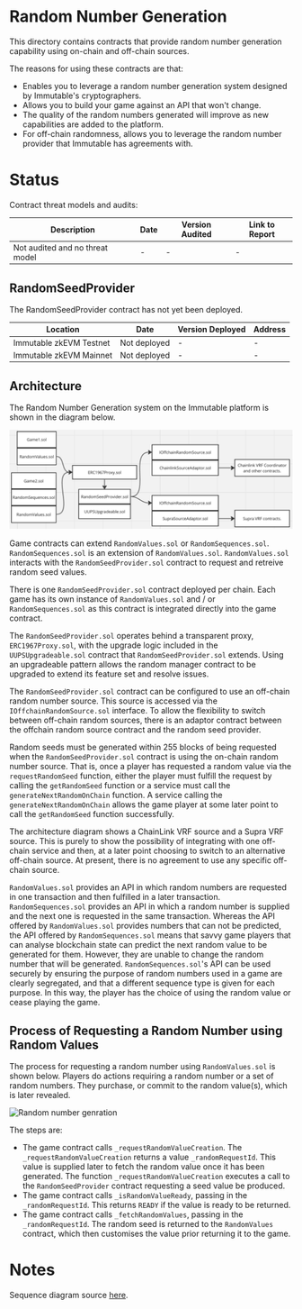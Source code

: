 # Random Number Generation

This directory contains contracts that provide random number generation capability using on-chain and off-chain sources. 

The reasons for using these contracts are that:

* Enables you to leverage a random number generation system designed by Immutable's cryptographers.
* Allows you to build your game against an API that won't change.
* The quality of the random numbers generated will improve as new capabilities are added to the platform. 
* For off-chain randomness, allows you to leverage the random number provider that Immutable has agreements with.

# Status

Contract threat models and audits:

| Description               | Date             |Version Audited  | Link to Report |
|---------------------------|------------------|-----------------|----------------|
| Not audited and no threat model              | -                | -               | -              |

## RandomSeedProvider

The RandomSeedProvider contract has not yet been deployed.

| Location                  | Date             | Version Deployed | Address |
|---------------------------|------------------|------------------|---------|
| Immutable zkEVM Testnet   | Not deployed     | -       | - |
| Immutable zkEVM Mainnet   | Not deployed     | -       | - |

## Architecture

The Random Number Generation system on the Immutable platform is shown in the diagram below.

![Random number genration](./random-architecture.png)

Game contracts can extend ```RandomValues.sol``` or ```RandomSequences.sol```. 
```RandomSequences.sol``` is an extension of ```RandomValues.sol```. 
```RandomValues.sol``` interacts with the ```RandomSeedProvider.sol``` contract to request and retreive random seed values. 

There is one ```RandomSeedProvider.sol``` contract deployed per chain. Each game has its own instance of ```RandomValues.sol``` and / or ```RandomSequences.sol``` as this contract is integrated directly into the game contract. 

The ```RandomSeedProvider.sol``` operates behind a transparent proxy, ```ERC1967Proxy.sol```, with the upgrade
logic included in the ```UUPSUpgradeable.sol``` contract that ```RandomSeedProvider.sol``` extends. Using an upgradeable pattern allows the random manager contract to be upgraded to extend its feature set and resolve issues. 

The ```RandomSeedProvider.sol``` contract can be configured to use an off-chain random number source. This source is accessed via the ```IOffchainRandomSource.sol``` interface. To allow the flexibility to switch between off-chain random sources, there is an adaptor contract between the offchain random source contract and the random seed provider.

Random seeds must be generated within 255 blocks of being requested when the `RandomSeedProvider.sol` contract is using the on-chain random number source. 
That is, once a player has requested a random value via the `requestRandomSeed` function, either the player must fulfill the request by calling the `getRandomSeed` function or a service must call the `generateNextRandomOnChain` function. A service calling the `generateNextRandomOnChain` allows the game player at some later point to call the `getRandomSeed` function successfully.

The architecture diagram shows a ChainLink VRF source and a Supra VRF source. This is purely to show the possibility of integrating with one off-chain service and then, at a later point choosing to switch to an alternative off-chain source. At present, there is no agreement to use any specific off-chain source.

```RandomValues.sol``` provides an API in which random numbers are requested in one transaction and then 
fulfilled in a later transaction. ```RandomSequences.sol``` provides an API in which a random number
is supplied and the next one is requested in the same transaction. Whereas the API offered by 
```RandomValues.sol``` provides numbers that can not be predicted, the API offered by 
```RandomSequences.sol``` means that savvy game players that can analyse blockchain state can 
predict the next random value to be generated for them. However, they are unable to change the random number 
that will be generated. ```RandomSequences.sol```'s API can be used securely by ensuring 
the purpose of random numbers used in a game are clearly segregated, and that a different
sequence type is given for each purpose. In this way, the player has the choice of using the 
random value or cease playing the game.


## Process of Requesting a Random Number using Random Values

The process for requesting a random number using ```RandomValues.sol``` is shown below. Players do actions requiring a random number or a set of random numbers. They purchase, or commit to the random value(s), which is later revealed. 

![Random number genration](./random-sequence.png)

The steps are:

* The game contract calls ```_requestRandomValueCreation```.
The ```_requestRandomValueCreation``` returns a value ```_randomRequestId```. This value is supplied later to fetch the random value once it has been generated. The function ```_requestRandomValueCreation``` executes a call to the ```RandomSeedProvider``` contract requesting a seed value be produced.
* The game contract calls ```_isRandomValueReady```, passing in the ```_randomRequestId```. This returns ```READY``` if the value is ready to be returned.
* The game contract calls ```_fetchRandomValues```, passing in the ```_randomRequestId```. The random seed is returned to the ```RandomValues``` contract, which then customises the value prior returning it to the game.


# Notes

Sequence diagram source [here](https://sequencediagram.org/index.html#initialData=C4S2BsFMAICUEMB2ATA9gW2gOQK7oEaQBO0A4pIsfKKogFB0AO8RoAxiM4sAOZGo5G0AMTgQPABa8ikCtABU80vHSRFTFu05Jg0AETLV0ADKoeINgDoAzqnB7o8a2RWQNrC9u76EKDADV4cBxIaxs7Byc4fzoKZHctLmkBIVFxKXxgmEUASXR0HGB4TJgALwBrAFF-AFkAHUQcxAAzIidgIhw2YBwZdWYPDiSfJDR0AGVZZAAFfgA3EGRicPtHZ1ga2JQGPhToafB4AE9iaEZetgknUMdoNr9MeG6QWjpDSABaAD5YfwAuaAAfRkAEcQtZgL4xoEsgBhGTUF6IAAUgOsIFKkAAlHRft8NgDQeDIaMMJNIMhkTjfgAeD4fAlA5o4cDNEDgVTcHLIAA0QNsFzc7zpDP+QPuY1gkDBoWA3K28ToiFQwBgqDmp3ePIJAHV4GBoM1UCR4NBMqg2OVoMBUGaYIx+MguhToMbHIhXc1mh9LvqPRKMNbbYRoEsxBqZMhLDt+IJoLCJJBLXdSZg5kEQtAQM4Ecgjm9XPixYDs1CAhnIFL4HnUQH0FKZRDudT-PiagDS6nycgqzWGoDmaz2Zy5bz+QIiGxsbj-CLGR0QgXVHOxbBKgBBAAiAE0FTG9u9Q5Bw8RnAB6O6QDVBHOpxzPV7vIsAgeQYCXMvoGHg2uphvE5sZzbAEeDfT9u2RftBzZDkKFHPk0QnKcWzndtxS7KYgJ+MVplPWggmzGA62gRA8EIEgGnwI5oB4Vw+UYQ4TiIPlRkvRtdFIghliXSAVxfOtv1CPcGBEoA).